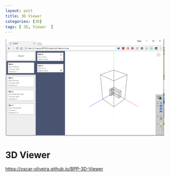 ```yaml
---
layout: post
title: 3D Viewer 
categories: [3D]
tags: [ 3D, Viewer  ]
--- 
```

![](../pics/20230713124503_3d_viewer.png)

# 3D Viewer 

<https://oscar-oliveira.github.io/BPP-3D-Viewer>


